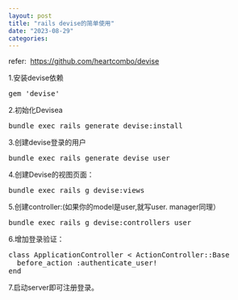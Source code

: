 ```yaml
---
layout: post
title: "rails devise的简单使用"
date: "2023-08-29"
categories: 
---
```

<p>refer:&nbsp; <a href="https://github.com/heartcombo/devise">https://github.com/heartcombo/devise</a></p>

<p>1.安装devise依赖</p>

<pre>
gem &#39;devise&#39;</pre>

<p>2.初始化Devisea</p>

<pre>
bundle exec rails generate devise:install</pre>

<p>3.创建devise登录的用户</p>

<pre>
bundle exec rails generate devise user</pre>

<p>4.创建Devise的视图页面：</p>

<pre>
bundle exec rails g devise:views</pre>

<p>5.创建controller:(如果你的model是user,就写user. manager同理）</p>

<pre>
bundle exec rails g devise:controllers user</pre>

<p>6.增加登录验证：</p>

<pre>
class ApplicationController &lt; ActionController::Base
  before_action :authenticate_user!
end</pre>

<p>7.启动server即可注册登录。</p>

